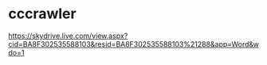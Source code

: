 cccrawler
=========
https://skydrive.live.com/view.aspx?cid=BA8F302535588103&resid=BA8F302535588103%21288&app=Word&wdo=1
